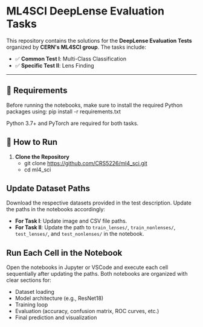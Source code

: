 # ML4SCI DeepLense Evaluation Tasks

This repository contains the solutions for the **DeepLense Evaluation Tests** organized by **CERN's ML4SCI group**. The tasks include:

- ✅ **Common Test I**: Multi-Class Classification
- ✅ **Specific Test II**: Lens Finding

---

## 🔧 Requirements

Before running the notebooks, make sure to install the required Python packages using:
pip install -r requirements.txt

Python 3.7+ and PyTorch are required for both tasks.

## 📘 How to Run

1. **Clone the Repository**
   - git clone https://github.com/CRS5226/ml4_sci.git
   - cd ml4_sci

## Update Dataset Paths

Download the respective datasets provided in the test description. Update the paths in the notebooks accordingly:

- **For Task I**: Update image and CSV file paths.
- **For Task II**: Update the path to `train_lenses/`, `train_nonlenses/`, `test_lenses/`, and `test_nonlenses/` in the notebook.

## Run Each Cell in the Notebook

Open the notebooks in Jupyter or VSCode and execute each cell sequentially after updating the paths. Both notebooks are organized with clear sections for:

- Dataset loading
- Model architecture (e.g., ResNet18)
- Training loop
- Evaluation (accuracy, confusion matrix, ROC curves, etc.)
- Final prediction and visualization
